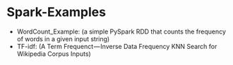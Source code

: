 # Spark-Examples
- WordCount_Example: (a simple PySpark RDD that counts the frequency of words in a given input string)
- TF-idf: (A Term Frequenct — Inverse Data Frequency KNN Search for Wikipedia Corpus Inputs)
